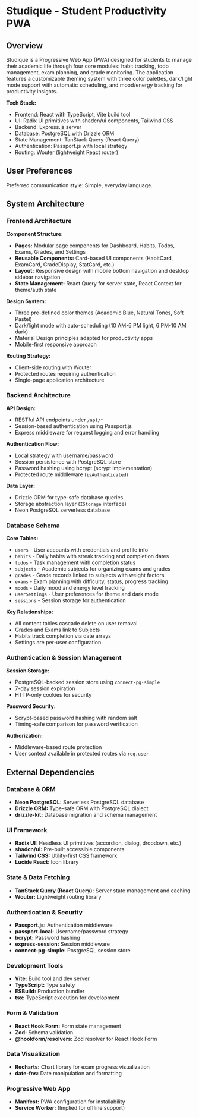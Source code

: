 # Studique - Student Productivity PWA

## Overview

Studique is a Progressive Web App (PWA) designed for students to manage their academic life through four core modules: habit tracking, todo management, exam planning, and grade monitoring. The application features a customizable theming system with three color palettes, dark/light mode support with automatic scheduling, and mood/energy tracking for productivity insights.

**Tech Stack:**
- Frontend: React with TypeScript, Vite build tool
- UI: Radix UI primitives with shadcn/ui components, Tailwind CSS
- Backend: Express.js server
- Database: PostgreSQL with Drizzle ORM
- State Management: TanStack Query (React Query)
- Authentication: Passport.js with local strategy
- Routing: Wouter (lightweight React router)

## User Preferences

Preferred communication style: Simple, everyday language.

## System Architecture

### Frontend Architecture

**Component Structure:**
- **Pages:** Modular page components for Dashboard, Habits, Todos, Exams, Grades, and Settings
- **Reusable Components:** Card-based UI components (HabitCard, ExamCard, GradeDisplay, StatCard, etc.)
- **Layout:** Responsive design with mobile bottom navigation and desktop sidebar navigation
- **State Management:** React Query for server state, React Context for theme/auth state

**Design System:**
- Three pre-defined color themes (Academic Blue, Natural Tones, Soft Pastel)
- Dark/light mode with auto-scheduling (10 AM-6 PM light, 6 PM-10 AM dark)
- Material Design principles adapted for productivity apps
- Mobile-first responsive approach

**Routing Strategy:**
- Client-side routing with Wouter
- Protected routes requiring authentication
- Single-page application architecture

### Backend Architecture

**API Design:**
- RESTful API endpoints under `/api/*`
- Session-based authentication using Passport.js
- Express middleware for request logging and error handling

**Authentication Flow:**
- Local strategy with username/password
- Session persistence with PostgreSQL store
- Password hashing using bcrypt (scrypt implementation)
- Protected route middleware (`isAuthenticated`)

**Data Layer:**
- Drizzle ORM for type-safe database queries
- Storage abstraction layer (`IStorage` interface)
- Neon PostgreSQL serverless database

### Database Schema

**Core Tables:**
- `users` - User accounts with credentials and profile info
- `habits` - Daily habits with streak tracking and completion dates
- `todos` - Task management with completion status
- `subjects` - Academic subjects for organizing exams and grades
- `grades` - Grade records linked to subjects with weight factors
- `exams` - Exam planning with difficulty, status, progress tracking
- `moods` - Daily mood and energy level tracking
- `userSettings` - User preferences for theme and dark mode
- `sessions` - Session storage for authentication

**Key Relationships:**
- All content tables cascade delete on user removal
- Grades and Exams link to Subjects
- Habits track completion via date arrays
- Settings are per-user configuration

### Authentication & Session Management

**Session Storage:**
- PostgreSQL-backed session store using `connect-pg-simple`
- 7-day session expiration
- HTTP-only cookies for security

**Password Security:**
- Scrypt-based password hashing with random salt
- Timing-safe comparison for password verification

**Authorization:**
- Middleware-based route protection
- User context available in protected routes via `req.user`

## External Dependencies

### Database & ORM
- **Neon PostgreSQL:** Serverless PostgreSQL database
- **Drizzle ORM:** Type-safe ORM with PostgreSQL dialect
- **drizzle-kit:** Database migration and schema management

### UI Framework
- **Radix UI:** Headless UI primitives (accordion, dialog, dropdown, etc.)
- **shadcn/ui:** Pre-built accessible components
- **Tailwind CSS:** Utility-first CSS framework
- **Lucide React:** Icon library

### State & Data Fetching
- **TanStack Query (React Query):** Server state management and caching
- **Wouter:** Lightweight routing library

### Authentication & Security
- **Passport.js:** Authentication middleware
- **passport-local:** Username/password strategy
- **bcrypt:** Password hashing
- **express-session:** Session middleware
- **connect-pg-simple:** PostgreSQL session store

### Development Tools
- **Vite:** Build tool and dev server
- **TypeScript:** Type safety
- **ESBuild:** Production bundler
- **tsx:** TypeScript execution for development

### Form & Validation
- **React Hook Form:** Form state management
- **Zod:** Schema validation
- **@hookform/resolvers:** Zod resolver for React Hook Form

### Data Visualization
- **Recharts:** Chart library for exam progress visualization
- **date-fns:** Date manipulation and formatting

### Progressive Web App
- **Manifest:** PWA configuration for installability
- **Service Worker:** (Implied for offline support)